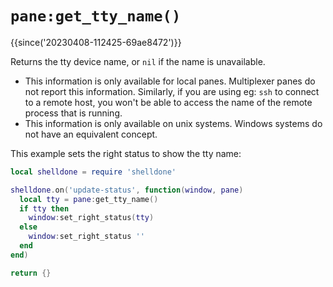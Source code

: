 # `pane:get_tty_name()`

{{since('20230408-112425-69ae8472')}}

Returns the tty device name, or `nil` if the name is unavailable.

* This information is only available for local panes.  Multiplexer panes do not report this information.  Similarly, if you are using eg: `ssh` to connect to a remote host, you won't be able to access the name of the remote process that is running.
* This information is only available on unix systems.  Windows systems do not have an equivalent concept.

This example sets the right status to show the tty name:

```lua
local shelldone = require 'shelldone'

shelldone.on('update-status', function(window, pane)
  local tty = pane:get_tty_name()
  if tty then
    window:set_right_status(tty)
  else
    window:set_right_status ''
  end
end)

return {}
```


